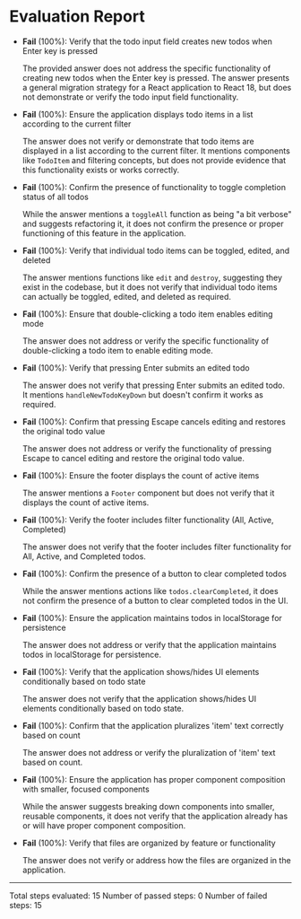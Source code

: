 # Evaluation Report

- **Fail** (100%): Verify that the todo input field creates new todos when Enter key is pressed

    The provided answer does not address the specific functionality of creating new todos when the Enter key is pressed. The answer presents a general migration strategy for a React application to React 18, but does not demonstrate or verify the todo input field functionality.

- **Fail** (100%): Ensure the application displays todo items in a list according to the current filter

    The answer does not verify or demonstrate that todo items are displayed in a list according to the current filter. It mentions components like `TodoItem` and filtering concepts, but does not provide evidence that this functionality exists or works correctly.

- **Fail** (100%): Confirm the presence of functionality to toggle completion status of all todos

    While the answer mentions a `toggleAll` function as being "a bit verbose" and suggests refactoring it, it does not confirm the presence or proper functioning of this feature in the application.

- **Fail** (100%): Verify that individual todo items can be toggled, edited, and deleted

    The answer mentions functions like `edit` and `destroy`, suggesting they exist in the codebase, but it does not verify that individual todo items can actually be toggled, edited, and deleted as required.

- **Fail** (100%): Ensure that double-clicking a todo item enables editing mode

    The answer does not address or verify the specific functionality of double-clicking a todo item to enable editing mode.

- **Fail** (100%): Verify that pressing Enter submits an edited todo

    The answer does not verify that pressing Enter submits an edited todo. It mentions `handleNewTodoKeyDown` but doesn't confirm it works as required.

- **Fail** (100%): Confirm that pressing Escape cancels editing and restores the original todo value

    The answer does not address or verify the functionality of pressing Escape to cancel editing and restore the original todo value.

- **Fail** (100%): Ensure the footer displays the count of active items

    The answer mentions a `Footer` component but does not verify that it displays the count of active items.

- **Fail** (100%): Verify the footer includes filter functionality (All, Active, Completed)

    The answer does not verify that the footer includes filter functionality for All, Active, and Completed todos.

- **Fail** (100%): Confirm the presence of a button to clear completed todos

    While the answer mentions actions like `todos.clearCompleted`, it does not confirm the presence of a button to clear completed todos in the UI.

- **Fail** (100%): Ensure the application maintains todos in localStorage for persistence

    The answer does not address or verify that the application maintains todos in localStorage for persistence.

- **Fail** (100%): Verify that the application shows/hides UI elements conditionally based on todo state

    The answer does not verify that the application shows/hides UI elements conditionally based on todo state.

- **Fail** (100%): Confirm that the application pluralizes 'item' text correctly based on count

    The answer does not address or verify the pluralization of 'item' text based on count.

- **Fail** (100%): Ensure the application has proper component composition with smaller, focused components

    While the answer suggests breaking down components into smaller, reusable components, it does not verify that the application already has or will have proper component composition.

- **Fail** (100%): Verify that files are organized by feature or functionality

    The answer does not verify or address how the files are organized in the application.

---

Total steps evaluated: 15
Number of passed steps: 0
Number of failed steps: 15